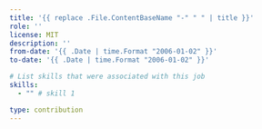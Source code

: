 ```yaml
---
title: '{{ replace .File.ContentBaseName "-" " " | title }}'
role: ''
license: MIT
description: ''
from-date: '{{ .Date | time.Format "2006-01-02" }}'
to-date: '{{ .Date | time.Format "2006-01-02" }}'

# List skills that were associated with this job
skills:
  - "" # skill 1

type: contribution
---
```


<!-- Summarize what you did in point-form notation -->
